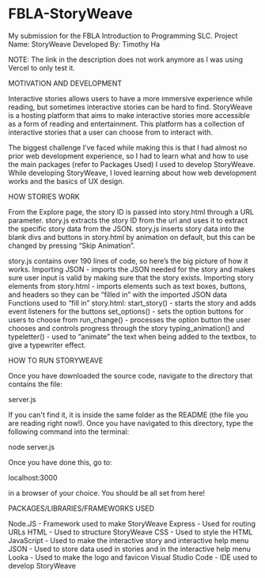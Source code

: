 # FBLA-StoryWeave
My submission for the FBLA Introduction to Programming SLC.
Project Name: StoryWeave
Developed By: Timothy Ha

NOTE: The link in the description does not work anymore as I was using Vercel to only test it.

MOTIVATION AND DEVELOPMENT

Interactive stories allows users to have a more immersive experience while reading, but sometimes interactive stories can be hard to find.
StoryWeave is a hosting platform that aims to make interactive stories more accessible as a form of reading and entertainment.
This platform has a collection of interactive stories that a user can choose from to interact with.

The biggest challenge I've faced while making this is that I had almost no prior web development experience, 
so I had to learn what and how to use the main packages (refer to Packages Used) I used to develop StoryWeave.
While developing StoryWeave, I loved learning about how web development works and the basics of UX design.

HOW STORIES WORK

From the Explore page, the story ID is passed into story.html through a URL parameter.
story.js extracts the story ID from the url and uses it to extract the specific story data from the JSON.
story.js inserts story data into the blank divs and buttons in story.html by animation on default, but this can be changed by pressing “Skip Animation”.

story.js contains over 190 lines of code, so here’s the big picture of how it works.
Importing JSON - imports the JSON needed for the story and makes sure user input is valid by making sure that the story exists.
Importing story elements from story.html - imports elements such as text boxes, buttons, and headers so they can be “filled in” with the imported JSON data
Functions used to “fill in” story.html:
start_story() - starts the story and adds event listeners for the buttons
set_options() - sets the option buttons for users to choose from
run_change() - processes the option button the user chooses and controls progress through the story
typing_animation()  and typeletter() - used to “animate” the text when being added to the textbox, to give a typewriter effect.


HOW TO RUN STORYWEAVE

Once you have downloaded the source code, navigate to the directory that contains the file:

server.js

If you can't find it, it is inside the same folder as the README (the file you are reading right now!).
Once you have navigated to this directory, type the following command into the terminal:

node server.js

Once you have done this, go to:

localhost:3000

in a browser of your choice.
You should be all set from here!

PACKAGES/LIBRARIES/FRAMEWORKS USED

Node.JS - Framework used to make StoryWeave
Express - Used for routing URLs
HTML - Used to structure StoryWeave
CSS - Used to style the HTML
JavaScript - Used to make the interactive story and interactive help menu
JSON - Used to store data used in stories and in the interactive help menu
Looka - Used to make the logo and favicon
Visual Studio Code - IDE used to develop StoryWeave

